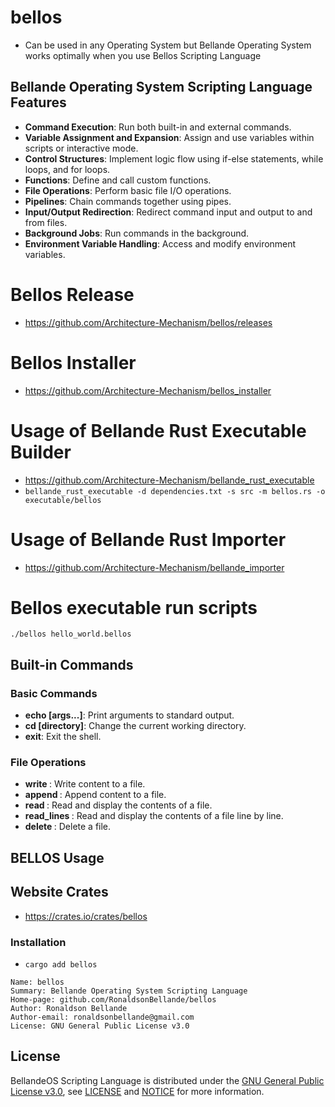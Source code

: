 # bellos
- Can be used in any Operating System but Bellande Operating System works optimally when you use Bellos Scripting Language

## Bellande Operating System Scripting Language Features
- **Command Execution**: Run both built-in and external commands.
- **Variable Assignment and Expansion**: Assign and use variables within scripts or interactive mode.
- **Control Structures**: Implement logic flow using if-else statements, while loops, and for loops.
- **Functions**: Define and call custom functions.
- **File Operations**: Perform basic file I/O operations.
- **Pipelines**: Chain commands together using pipes.
- **Input/Output Redirection**: Redirect command input and output to and from files.
- **Background Jobs**: Run commands in the background.
- **Environment Variable Handling**: Access and modify environment variables.

# Bellos Release
- https://github.com/Architecture-Mechanism/bellos/releases

# Bellos Installer
- https://github.com/Architecture-Mechanism/bellos_installer

# Usage of Bellande Rust Executable Builder
- https://github.com/Architecture-Mechanism/bellande_rust_executable
- ```bellande_rust_executable -d dependencies.txt -s src -m bellos.rs -o executable/bellos``` 

# Usage of Bellande Rust Importer
- https://github.com/Architecture-Mechanism/bellande_importer

# Bellos executable run scripts
```
./bellos hello_world.bellos 
```

## Built-in Commands

### Basic Commands
- **echo [args...]**: Print arguments to standard output.
- **cd [directory]**: Change the current working directory.
- **exit**: Exit the shell.

### File Operations
- **write <filename> <content>**: Write content to a file.
- **append <filename> <content>**: Append content to a file.
- **read <filename>**: Read and display the contents of a file.
- **read_lines <filename>**: Read and display the contents of a file line by line.
- **delete <filename>**: Delete a file.

## BELLOS Usage

## Website Crates
- https://crates.io/crates/bellos

### Installation
- `cargo add bellos`

```
Name: bellos
Summary: Bellande Operating System Scripting Language
Home-page: github.com/RonaldsonBellande/bellos
Author: Ronaldson Bellande
Author-email: ronaldsonbellande@gmail.com
License: GNU General Public License v3.0
```

## License

BellandeOS Scripting Language is distributed under the [GNU General Public License v3.0](https://www.gnu.org/licenses/gpl-3.0.en.html), see [LICENSE](https://github.com/Architecture-Mechanism/bellos/blob/main/LICENSE) and [NOTICE](https://github.com/Architecture-Mechanism/bellos/blob/main/LICENSE) for more information.
